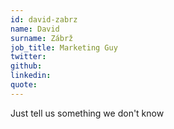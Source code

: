 ```yaml
---
id: david-zabrz
name: David
surname: Zábrž
job_title: Marketing Guy
twitter: 
github:
linkedin:
quote:
---
```


Just tell us something we don't know
